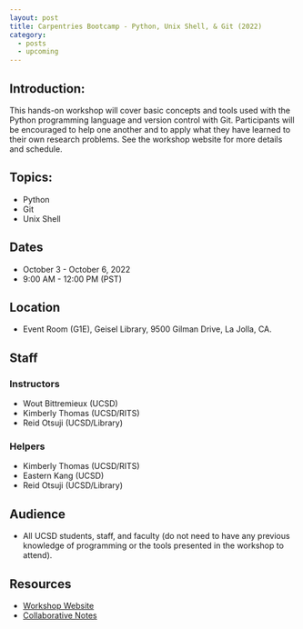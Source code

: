 ```yaml
---
layout: post
title: Carpentries Bootcamp - Python, Unix Shell, & Git (2022)
category:
  - posts
  - upcoming
---
```


## Introduction:

This hands-on workshop will cover basic concepts and tools used with the Python programming language and version control with Git. Participants will be encouraged to help one another and to apply what they have learned to their own research problems. See the workshop website for more details and schedule.


## Topics:

* Python
* Git
* Unix Shell


## Dates

* October 3 - October 6, 2022
* 9:00 AM - 12:00 PM (PST)


## Location

* Event Room (G1E), Geisel Library, 9500 Gilman Drive, La Jolla, CA.


## Staff

### Instructors
* Wout Bittremieux (UCSD)
* Kimberly Thomas (UCSD/RITS)
* Reid Otsuji (UCSD/Library)

### Helpers
* Kimberly Thomas (UCSD/RITS)
* Eastern Kang (UCSD)
* Reid Otsuji (UCSD/Library)


## Audience

* All UCSD students, staff, and faculty (do not need to have any previous knowledge of programming or the tools presented in the workshop to attend).


## Resources

* [Workshop Website](https://ucsdlib.github.io/2022-10-03-UCSD/)
* [Collaborative Notes](https://hackmd.io/@kkt008/BJSsOgrfj)
